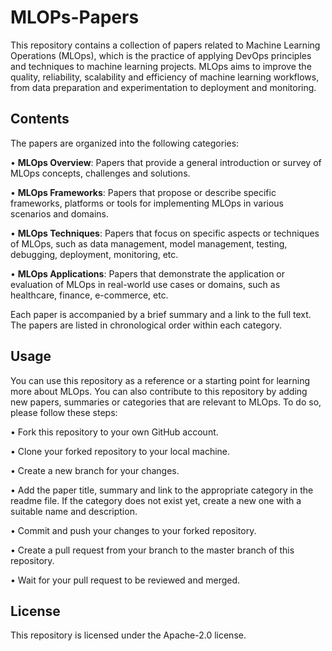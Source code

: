 # MLOPs-Papers

This repository contains a collection of papers related to Machine Learning Operations (MLOps), which is the practice of applying DevOps principles and techniques to machine learning projects. MLOps aims to improve the quality, reliability, scalability and efficiency of machine learning workflows, from data preparation and experimentation to deployment and monitoring.

## Contents
The papers are organized into the following categories:

•  **MLOps Overview**: Papers that provide a general introduction or survey of MLOps concepts, challenges and solutions.

•  **MLOps Frameworks**: Papers that propose or describe specific frameworks, platforms or tools for implementing MLOps in various scenarios and domains.

•  **MLOps Techniques**: Papers that focus on specific aspects or techniques of MLOps, such as data management, model management, testing, debugging, deployment, monitoring, etc.

•  **MLOps Applications**: Papers that demonstrate the application or evaluation of MLOps in real-world use cases or domains, such as healthcare, finance, e-commerce, etc.

Each paper is accompanied by a brief summary and a link to the full text. The papers are listed in chronological order within each category.

## Usage
You can use this repository as a reference or a starting point for learning more about MLOps. You can also contribute to this repository by adding new papers, summaries or categories that are relevant to MLOps. To do so, please follow these steps:

•  Fork this repository to your own GitHub account.

•  Clone your forked repository to your local machine.

•  Create a new branch for your changes.

•  Add the paper title, summary and link to the appropriate category in the readme file. If the category does not exist yet, create a new one with a suitable name and description.

•  Commit and push your changes to your forked repository.

•  Create a pull request from your branch to the master branch of this repository.

•  Wait for your pull request to be reviewed and merged.

## License
This repository is licensed under the Apache-2.0 license.
